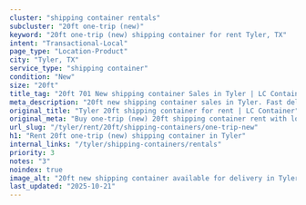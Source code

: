 ```yaml
---
cluster: "shipping container rentals"
subcluster: "20ft one-trip (new)"
keyword: "20ft one-trip (new) shipping container for rent Tyler, TX"
intent: "Transactional-Local"
page_type: "Location-Product"
city: "Tyler, TX"
service_type: "shipping container"
condition: "New"
size: "20ft"
title_tag: "20ft 701 New shipping container Sales in Tyler | LC Container"
meta_description: "20ft new shipping container sales in Tyler. Fast delivery, competitive pricing. Serving shipping containers area. Quote ID: MCC. Call (214) 524-4168 for your free quote today."
original_title: "Tyler 20ft shipping container for rent | LC Container"
original_meta: "Buy one-trip (new) 20ft shipping container rent with local delivery in Tyler, TX. LC Container — local Since 2003. Request a fast quote today."
url_slug: "/tyler/rent/20ft/shipping-containers/one-trip-new"
h1: "Rent 20ft one-trip (new) shipping container in Tyler"
internal_links: "/tyler/shipping-containers/rentals"
priority: 3
notes: "3"
noindex: true
image_alt: "20ft new shipping container available for delivery in Tyler"
last_updated: "2025-10-21"
---
```


<!-- TODO: Add unique city/inventory copy, images, and internal links here. -->
